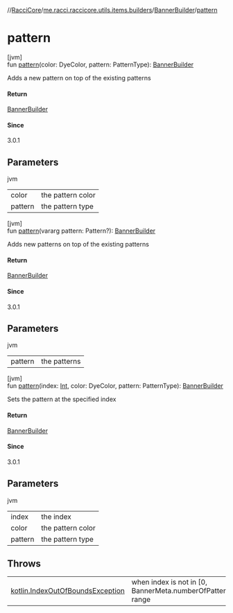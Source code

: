 //[RacciCore](../../../index.md)/[me.racci.raccicore.utils.items.builders](../index.md)/[BannerBuilder](index.md)/[pattern](pattern.md)

# pattern

[jvm]\
fun [pattern](pattern.md)(color: DyeColor, pattern: PatternType): [BannerBuilder](index.md)

Adds a new pattern on top of the existing patterns

#### Return

[BannerBuilder](index.md)

#### Since

3.0.1

## Parameters

jvm

| | |
|---|---|
| color | the pattern color |
| pattern | the pattern type |

[jvm]\
fun [pattern](pattern.md)(vararg pattern: Pattern?): [BannerBuilder](index.md)

Adds new patterns on top of the existing patterns

#### Return

[BannerBuilder](index.md)

#### Since

3.0.1

## Parameters

jvm

| | |
|---|---|
| pattern | the patterns |

[jvm]\
fun [pattern](pattern.md)(index: [Int](https://kotlinlang.org/api/latest/jvm/stdlib/kotlin/-int/index.html), color: DyeColor, pattern: PatternType): [BannerBuilder](index.md)

Sets the pattern at the specified index

#### Return

[BannerBuilder](index.md)

#### Since

3.0.1

## Parameters

jvm

| | |
|---|---|
| index | the index |
| color | the pattern color |
| pattern | the pattern type |

## Throws

| | |
|---|---|
| [kotlin.IndexOutOfBoundsException](https://kotlinlang.org/api/latest/jvm/stdlib/kotlin/-index-out-of-bounds-exception/index.html) | when index is not in [0, BannerMeta.numberOfPatterns) range |
